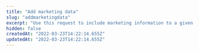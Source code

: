 ```yaml
---
title: "Add marketing data"
slug: "addmarketingdata"
excerpt: "Use this request to include marketing information to a given shopping cart.\r\n\r\nThe [orderForm](https://developers.vtex.com/vtex-rest-api/reference/checkout-api-overview) is the data structure which represents a shopping cart and contains all information pertaining to it. Hence, the `orderFormId` is the identification code of a given cart.\n\r\n\r> This request has a time out of 12 seconds."
hidden: false
createdAt: "2022-03-23T14:22:14.655Z"
updatedAt: "2022-03-23T14:22:14.655Z"
---
```

